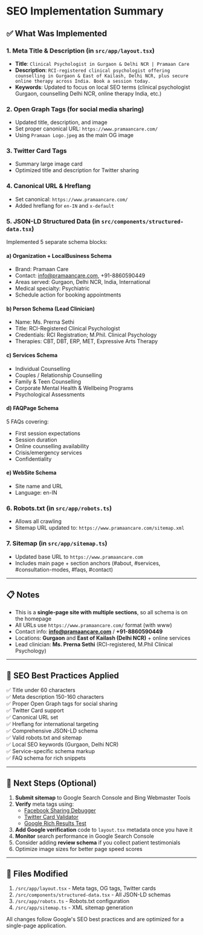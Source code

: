 # SEO Implementation Summary

## ✅ What Was Implemented

### 1. **Meta Title & Description** (in `src/app/layout.tsx`)
- **Title**: `Clinical Psychologist in Gurgaon & Delhi NCR | Pramaan Care`
- **Description**: `RCI-registered clinical psychologist offering counselling in Gurgaon & East of Kailash, Delhi NCR, plus secure online therapy across India. Book a session today.`
- **Keywords**: Updated to focus on local SEO terms (clinical psychologist Gurgaon, counselling Delhi NCR, online therapy India, etc.)

### 2. **Open Graph Tags** (for social media sharing)
- Updated title, description, and image
- Set proper canonical URL: `https://www.pramaancare.com/`
- Using `Pramaan Logo.jpeg` as the main OG image

### 3. **Twitter Card Tags**
- Summary large image card
- Optimized title and description for Twitter sharing

### 4. **Canonical URL & Hreflang**
- Set canonical: `https://www.pramaancare.com/`
- Added hreflang for `en-IN` and `x-default`

### 5. **JSON-LD Structured Data** (in `src/components/structured-data.tsx`)
Implemented 5 separate schema blocks:

#### a) **Organization + LocalBusiness Schema**
- Brand: Pramaan Care
- Contact: info@pramaancare.com, +91-8860590449
- Areas served: Gurgaon, Delhi NCR, India, International
- Medical specialty: Psychiatric
- Schedule action for booking appointments

#### b) **Person Schema** (Lead Clinician)
- Name: Ms. Prerna Sethi
- Title: RCI-Registered Clinical Psychologist
- Credentials: RCI Registration; M.Phil. Clinical Psychology
- Therapies: CBT, DBT, ERP, MET, Expressive Arts Therapy

#### c) **Services Schema**
- Individual Counselling
- Couples / Relationship Counselling
- Family & Teen Counselling
- Corporate Mental Health & Wellbeing Programs
- Psychological Assessments

#### d) **FAQPage Schema**
5 FAQs covering:
- First session expectations
- Session duration
- Online counselling availability
- Crisis/emergency services
- Confidentiality

#### e) **WebSite Schema**
- Site name and URL
- Language: en-IN

### 6. **Robots.txt** (in `src/app/robots.ts`)
- Allows all crawling
- Sitemap URL updated to: `https://www.pramaancare.com/sitemap.xml`

### 7. **Sitemap** (in `src/app/sitemap.ts`)
- Updated base URL to `https://www.pramaancare.com`
- Includes main page + section anchors (#about, #services, #consultation-modes, #faqs, #contact)

---

## 📋 Notes

- This is a **single-page site with multiple sections**, so all schema is on the homepage
- All URLs use `https://www.pramaancare.com/` format (with www)
- Contact info: **info@pramaancare.com** / **+91-8860590449**
- Locations: **Gurgaon** and **East of Kailash (Delhi NCR)** + online services
- Lead clinician: **Ms. Prerna Sethi** (RCI-registered, M.Phil Clinical Psychology)

---

## 🎯 SEO Best Practices Applied

✅ Title under 60 characters  
✅ Meta description 150-160 characters  
✅ Proper Open Graph tags for social sharing  
✅ Twitter Card support  
✅ Canonical URL set  
✅ Hreflang for international targeting  
✅ Comprehensive JSON-LD schema  
✅ Valid robots.txt and sitemap  
✅ Local SEO keywords (Gurgaon, Delhi NCR)  
✅ Service-specific schema markup  
✅ FAQ schema for rich snippets  

---

## 🚀 Next Steps (Optional)

1. **Submit sitemap** to Google Search Console and Bing Webmaster Tools
2. **Verify** meta tags using:
   - [Facebook Sharing Debugger](https://developers.facebook.com/tools/debug/)
   - [Twitter Card Validator](https://cards-dev.twitter.com/validator)
   - [Google Rich Results Test](https://search.google.com/test/rich-results)
3. **Add Google verification** code to `layout.tsx` metadata once you have it
4. **Monitor** search performance in Google Search Console
5. Consider adding **review schema** if you collect patient testimonials
6. Optimize image sizes for better page speed scores

---

## 📁 Files Modified

1. `/src/app/layout.tsx` - Meta tags, OG tags, Twitter cards
2. `/src/components/structured-data.tsx` - All JSON-LD schemas
3. `/src/app/robots.ts` - Robots.txt configuration
4. `/src/app/sitemap.ts` - XML sitemap generation

All changes follow Google's SEO best practices and are optimized for a single-page application.
